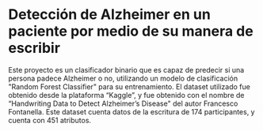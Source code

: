# Detección de Alzheimer en un paciente por medio de su manera de escribir

Este proyecto es un clasificador binario que es capaz de predecir si una persona padece Alzheimer o no, utilizando un modelo de clasificación "Random Forest Classifier" para su entrenamiento. El dataset utilizado fue obtenido desde la plataforma “Kaggle”, y fue obtenido con el nombre de “Handwriting Data to Detect Alzheimer’s Disease" del autor Francesco Fontanella. Este dataset cuenta datos de la escritura de 174 participantes, y cuenta con 451 atributos.


